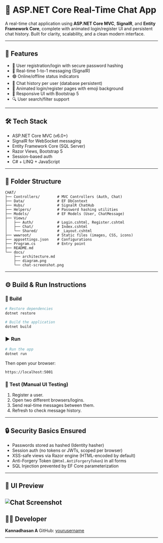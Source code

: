 # 💬 ASP.NET Core Real-Time Chat App

A real-time chat application using **ASP.NET Core MVC**, **SignalR**, and **Entity Framework Core**, complete with animated login/register UI and persistent chat history. Built for clarity, scalability, and a clean modern interface.

---

## 🚀 Features

* 🔐 User registration/login with secure password hashing
* 💬 Real-time 1-to-1 messaging (SignalR)
* 🟢 Online/offline status indicators
* 📜 Chat history per user (database persistent)
* 🎨 Animated login/register pages with emoji background
* 📱 Responsive UI with Bootstrap 5
* 🔍 User search/filter support

---

## 🛠 Tech Stack

* ASP.NET Core MVC (v6.0+)
* SignalR for WebSocket messaging
* Entity Framework Core (SQL Server)
* Razor Views, Bootstrap 5
* Session-based auth
* C# + LINQ + JavaScript

---

## 📂 Folder Structure

```
CHAT/
├── Controllers/        # MVC Controllers (Auth, Chat)
├── Data/               # EF DbContext
├── Hubs/               # SignalR ChatHub
├── Helpers/            # Password hashing utilities
├── Models/             # EF Models (User, ChatMessage)
├── Views/
│   ├── Auth/           # Login.cshtml, Register.cshtml
│   ├── Chat/           # Index.cshtml
│   └── Shared/         # _Layout.cshtml
├── wwwroot/            # Static files (images, CSS, icons)
├── appsettings.json    # Configurations
├── Program.cs          # Entry point
├── README.md
└── docs/
    ├── architecture.md
    ├── diagram.png
    └── chat-screenshot.png
```

---

## ⚙️ Build & Run Instructions

### 🧱 Build

```bash
# Restore dependencies
dotnet restore

# Build the application
dotnet build
```

### ▶️ Run

```bash
# Run the app
dotnet run
```

Then open your browser:

```
https://localhost:5001
```

### 🧚 Test (Manual UI Testing)

1. Register a user.
2. Open two different browsers/logins.
3. Send real-time messages between them.
4. Refresh to check message history.

---

## 🔒 Security Basics Ensured

* Passwords stored as hashed (Identity hasher)
* Session auth (no tokens or JWTs, scoped per browser)
* XSS-safe views via Razor engine (HTML-encoded by default)
* Anti-Forgery Token (`@Html.AntiForgeryToken`) in all forms
* SQL Injection prevented by EF Core parameterization

---

## 📀 UI Preview

![Chat Screenshot](docs/1.Register_page)
---

## 👨‍💼 Developer

**Kannadhasan A**
GitHub: [yourusername](https://github.com/yourkanann)

---



